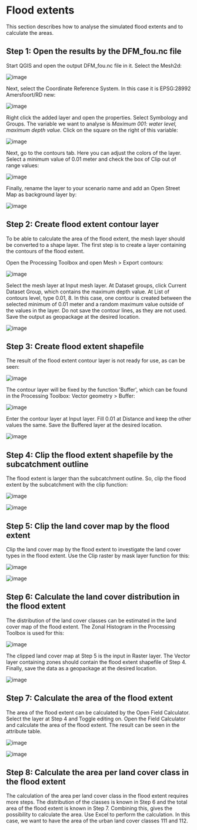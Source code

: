 # Flood extents

This section describes how to analyse the simulated flood extents and to calculate the areas.

## Step 1: Open the results by the DFM_fou.nc file
Start QGIS and open the output DFM_fou.nc file in it. Select the Mesh2d:

![image](https://github.com/DaanIdsinga/MscThesis/assets/144466847/1d4323e6-9bc2-4ca1-a665-fb073156df0d)

Next, select the Coordinate Reference System. In this case it is EPSG:28992 Amersfoort/RD new:

![image](https://github.com/DaanIdsinga/MscThesis/assets/144466847/6006bfb7-f8c7-405e-9630-d9b6fe183d22)

Right click the added layer and open the properties. Select Symbology and Groups. The variable we want to analyse is <I>Maximum 001: water level, maximum depth value</I>. Click on the square on the right of this variable:

![image](https://github.com/DaanIdsinga/MscThesis/assets/144466847/c53b228f-c024-4fad-b93c-8ebf2960ffdd)

Next, go to the contours tab. Here you can adjust the colors of the layer. Select a minimum value of 0.01 meter and check the box of Clip out of range values:

![image](https://github.com/DaanIdsinga/MscThesis/assets/144466847/74a0db47-e9c7-40bb-ba50-7e98fe38a078)

Finally, rename the layer to your scenario name and add an Open Street Map as background layer by:

![image](https://github.com/DaanIdsinga/MscThesis/assets/144466847/66adf52c-dbe7-46aa-a416-5b03666656e9)

## Step 2: Create flood extent contour layer
To be able to calculate the area of the flood extent, the mesh layer should be converted to a shape layer. The first step is to create a layer containing the contours of the flood extent.

Open the Processing Toolbox and open Mesh > Export contours:

![image](https://github.com/DaanIdsinga/MscThesis/assets/144466847/c42e1c86-610d-4fdd-82fa-a1f92074fed8)

Select the mesh layer at Input mesh layer. At Dataset groups, click Current Dataset Group, which contains the maximum depth value. At List of contours level, type 0.01, 8. In this case, one contour is created between the selected minimum of 0.01 meter and a random maximum value outside of the values in the layer. Do not save the contour lines, as they are not used. Save the output as geopackage at the desired location.

![image](https://github.com/DaanIdsinga/MscThesis/assets/144466847/8c26a411-4bda-4f22-a288-f66f1e78d93e)

## Step 3: Create flood extent shapefile
The result of the flood extent contour layer is not ready for use, as can be seen:

![image](https://github.com/DaanIdsinga/MscThesis/assets/144466847/24ad09bd-43cf-4151-9391-31950b4e9de3)

The contour layer will be fixed by the function 'Buffer', which can be found in the Processing Toolbox: Vector geometry > Buffer:

![image](https://github.com/DaanIdsinga/MscThesis/assets/144466847/151dcc2a-6f51-4c57-9a3f-ef6e8bb92efd)

Enter the contour layer at Input layer. Fill 0.01 at Distance and keep the other values the same. Save the Buffered layer at the desired location.

![image](https://github.com/DaanIdsinga/MscThesis/assets/144466847/aa852358-6dbc-4d48-9a72-ecfdd6282b41)

## Step 4: Clip the flood extent shapefile by the subcatchment outline
The flood extent is larger than the subcatchment outline. So, clip the flood extent by the subcatchment with the clip function:

![image](https://github.com/DaanIdsinga/MscThesis/assets/144466847/55032bf2-8e00-43de-a87d-e2f1bdcfc1a3)

![image](https://github.com/DaanIdsinga/MscThesis/assets/144466847/040a1efb-f449-4e5e-9488-681246c87535)

## Step 5: Clip the land cover map by the flood extent
Clip the land cover map by the flood extent to investigate the land cover types in the flood extent. Use the Clip raster by mask layer function for this:

![image](https://github.com/DaanIdsinga/MscThesis/assets/144466847/f8e1cdb8-0cd3-4e3a-b508-af657d9042a6)

![image](https://github.com/DaanIdsinga/MscThesis/assets/144466847/b15ed989-a7f9-4d88-8063-3d7b93d669d7)

## Step 6: Calculate the land cover distribution in the flood extent
The distribution of the land cover classes can be estimated in the land cover map of the flood extent. The Zonal Histogram in the Processing Toolbox is used for this:

![image](https://github.com/DaanIdsinga/MscThesis/assets/144466847/bad26efe-a908-4349-9490-4f3e30ead804)

The clipped land cover map at Step 5 is the input in Raster layer. The Vector layer containing zones should contain the flood extent shapefile of Step 4. Finally, save the data as a geopackage at the desired location.

![image](https://github.com/DaanIdsinga/MscThesis/assets/144466847/0090e593-e1ed-4a92-b1ac-25dd475ad806)

## Step 7: Calculate the area of the flood extent
The area of the flood extent can be calculated by the Open Field Calculator. Select the layer at Step 4 and Toggle editing on. Open the Field Calculator and calculate the area of the flood extent. The result can be seen in the attribute table.

![image](https://github.com/DaanIdsinga/MscThesis/assets/144466847/1b72628a-35f1-491f-8de7-bfc99d8fac76)

![image](https://github.com/DaanIdsinga/MscThesis/assets/144466847/9d8887f9-a979-4376-b123-84dccb7e665f)

## Step 8: Calculate the area per land cover class in the flood extent
The calculation of the area per land cover class in the flood extent requires more steps. The distribution of the classes is known in Step 6 and the total area of the flood extent is known in Step 7. Combining this, gives the possibility to calculate the area. Use Excel to perform the calculation. In this case, we want to have the area of the urban land cover classes 111 and 112.
